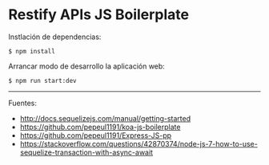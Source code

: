 # Restify APIs JS Boilerplate

Instlación de dependencias:

    $ npm install

Arrancar modo de desarrollo la aplicación web:

    $ npm run start:dev

---

Fuentes:

+ http://docs.sequelizejs.com/manual/getting-started
+ https://github.com/pepeul1191/koa-js-boilerplate
+ https://github.com/pepeul1191/Express-JS-pp
+ https://stackoverflow.com/questions/42870374/node-js-7-how-to-use-sequelize-transaction-with-async-await
